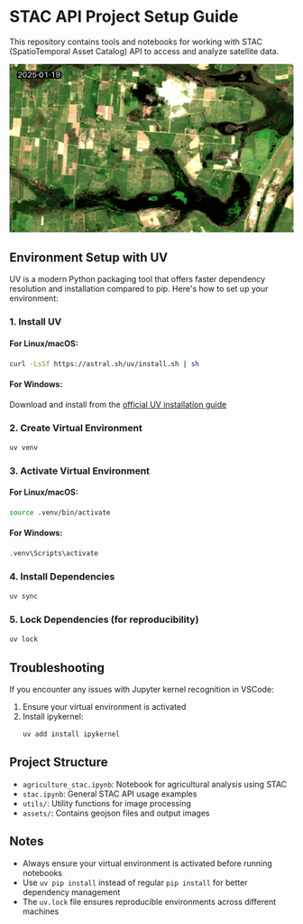 # STAC API Project Setup Guide

This repository contains tools and notebooks for working with STAC (SpatioTemporal Asset Catalog) API to access and analyze satellite data.

![Time series of agricultural fields](./assets/outputs/campos.gif)

## Environment Setup with UV

UV is a modern Python packaging tool that offers faster dependency resolution and installation compared to pip. Here's how to set up your environment:

### 1. Install UV

#### For Linux/macOS:
```bash
curl -LsSf https://astral.sh/uv/install.sh | sh
```

#### For Windows:
Download and install from the [official UV installation guide](https://docs.astral.sh/uv/getting-started/installation/#__tabbed_1_2)

### 2. Create Virtual Environment

```bash
uv venv
```

### 3. Activate Virtual Environment

#### For Linux/macOS:
```bash
source .venv/bin/activate
```

#### For Windows:
```bash
.venv\Scripts\activate
```

### 4. Install Dependencies

```bash
uv sync
```

### 5. Lock Dependencies (for reproducibility)

```bash
uv lock
```


## Troubleshooting

If you encounter any issues with Jupyter kernel recognition in VSCode:

1. Ensure your virtual environment is activated
2. Install ipykernel:
   ```bash
   uv add install ipykernel
   ```


## Project Structure

- `agriculture_stac.ipynb`: Notebook for agricultural analysis using STAC
- `stac.ipynb`: General STAC API usage examples
- `utils/`: Utility functions for image processing
- `assets/`: Contains geojson files and output images

## Notes

- Always ensure your virtual environment is activated before running notebooks
- Use `uv pip install` instead of regular `pip install` for better dependency management
- The `uv.lock` file ensures reproducible environments across different machines